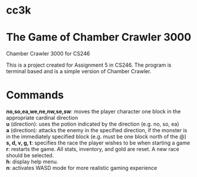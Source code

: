 # cc3k
The Game of Chamber Crawler 3000
====
  
  Chamber Crawler 3000 for CS246
 
 This is a project created for Assignment 5 in CS246.
 The program is terminal based and is a simple version of Chamber Crawler.
 
 Commands
 ====
 <b>no,so,ea,we,ne,nw,se,sw</b>: moves the player character one block in the appropriate cardinal direction<br>
 <b>u</b> (direction): uses the potion indicated by the direction (e.g. no, so, ea)<br>
 <b>a</b> (direction): attacks the enemy in the specified direction, if the monster is in the immediately specified block (e.g. must be one block north of the @)<br>
 <b>s, d, v, g, t</b>: specifies the race the player wishes to be when starting a game<br>
 <b>r</b>: restarts the game. All stats, inventory, and gold are reset. A new race should be selected.<br>
 <b>h</b>: display help menu.<br>
 <b>n</b>: activates WASD mode for more realistic gaming experience<br>
 
